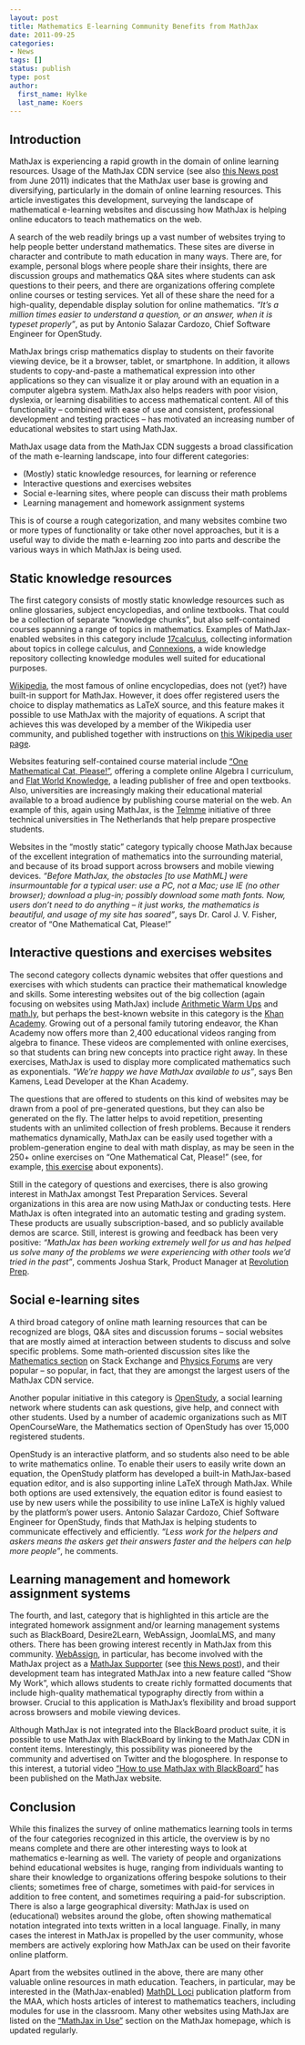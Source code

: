 ```yaml
---
layout: post
title: Mathematics E-learning Community Benefits from MathJax
date: 2011-09-25
categories:
- News
tags: []
status: publish
type: post
author:
  first_name: Hylke
  last_name: Koers
---
```


## Introduction

MathJax is experiencing a rapid growth in the domain of online learning resources. Usage of the MathJax CDN service (see also [this News post](/mathjax-cdn-service-very-successful-2/) from June 2011) indicates that the MathJax user base is growing and diversifying, particularly in the domain of online learning resources. This article investigates this development, surveying the landscape of mathematical e-learning websites and discussing how MathJax is helping online educators to teach mathematics on the web.

A search of the web readily brings up a vast number of websites trying to help people better understand mathematics. These sites are diverse in character and contribute to math education in many ways. There are, for example, personal blogs where people share their insights, there are discussion groups and mathematics Q&A sites where students can ask questions to their peers, and there are organizations offering complete online courses or testing services. Yet all of these share the need for a high-quality, dependable display solution for online mathematics. _“It’s a million times easier to understand a question, or an answer, when it is typeset properly”_, as put by Antonio Salazar Cardozo, Chief Software Engineer for OpenStudy.

MathJax brings crisp mathematics display to students on their favorite viewing device, be it a browser, tablet, or smartphone. In addition, it allows students to copy-and-paste a mathematical expression into other applications so they can visualize it or play around with an equation in a computer algebra system. MathJax also helps readers with poor vision, dyslexia, or learning disabilities to access mathematical content. All of this functionality – combined with ease of use and consistent, professional development and testing practices – has motivated an increasing number of educational websites to start using MathJax.

MathJax usage data from the MathJax CDN suggests a broad classification of the math e-learning landscape, into four different categories:

*   (Mostly) static knowledge resources, for learning or reference
*   Interactive questions and exercises websites
*   Social e-learning sites, where people can discuss their math problems
*   Learning management and homework assignment systems

This is of course a rough categorization, and many websites combine two or more types of functionality or take other novel approaches, but it is a useful way to divide the math e-learning zoo into parts and describe the various ways in which MathJax is being used.

## Static knowledge resources

The first category consists of mostly static knowledge resources such as online glossaries, subject encyclopedias, and online textbooks. That could be a collection of separate “knowledge chunks”, but also self-contained courses spanning a range of topics in mathematics. Examples of MathJax-enabled websites in this category include [17calculus](http://17calculus.com/), collecting information about topics in college calculus, and [Connexions](http://cnx.org/), a wide knowledge repository collecting knowledge modules well suited for educational purposes.

[Wikipedia](http://www.wikipedia.org/), the most famous of online encyclopedias, does not (yet?) have built-in support for MathJax. However, it does offer registered users the choice to display mathematics as LaTeX source, and this feature makes it possible to use MathJax with the majority of equations. A script that achieves this was developed by a member of the Wikipedia user community, and published together with instructions on [this Wikipedia user page](http://en.wikipedia.org/wiki/User:Nageh/mathJax).

Websites featuring self-contained course material include [“One Mathematical Cat, Please!”](http://www.onemathematicalcat.org/), offering a complete online Algebra I curriculum, and [Flat World Knowledge](http://www.flatworldknowledge.com/), a leading publisher of free and open textbooks. Also, universities are increasingly making their educational material available to a broad audience by publishing course material on the web. An example of this, again using MathJax, is the [Telmme](http://www.telmme.nl/) initiative of three technical universities in The Netherlands that help prepare prospective students.

Websites in the “mostly static” category typically choose MathJax because of the excellent integration of mathematics into the surrounding material, and because of its broad support across browsers and mobile viewing devices. _“Before MathJax, the obstacles [to use MathML] were insurmountable for a typical user: use a PC, not a Mac; use IE (no other browser); download a plug-in; possibly download some math fonts. Now, users don’t need to do anything – it just works, the mathematics is beautiful, and usage of my site has soared”_, says Dr. Carol J. V. Fisher, creator of “One Mathematical Cat, Please!”

## Interactive questions and exercises websites

The second category collects dynamic websites that offer questions and exercises with which students can practice their mathematical knowledge and skills. Some interesting websites out of the big collection (again focusing on websites using MathJax) include [Arithmetic Warm Ups](http://web.archive.org/web/20110925172804/http://arithmeticwarmups.com/) and [math.ly](http://math.ly/), but perhaps the best-known website in this category is the [Khan Academy](http://www.khanacademy.org/). Growing out of a personal family tutoring endeavor, the Khan Academy now offers more than 2,400 educational videos ranging from algebra to finance. These videos are complemented with online exercises, so that students can bring new concepts into practice right away. In these exercises, MathJax is used to display more complicated mathematics such as exponentials. _“We’re happy we have MathJax available to us”_, says Ben Kamens, Lead Developer at the Khan Academy.

The questions that are offered to students on this kind of websites may be drawn from a pool of pre-generated questions, but they can also be generated on the fly. The latter helps to avoid repetition, presenting students with an unlimited collection of fresh problems. Because it renders mathematics dynamically, MathJax can be easily used together with a problem-generation engine to deal with math display, as may be seen in the 250+ online exercises on “One Mathematical Cat, Please!” (see, for example, [this exercise](http://www.onemathematicalcat.org/algebra_book/online_problems/exp_laws_multi.htm) about exponents).

Still in the category of questions and exercises, there is also growing interest in MathJax amongst Test Preparation Services. Several organizations in this area are now using MathJax or conducting tests. Here MathJax is often integrated into an automatic testing and grading system. These products are usually subscription-based, and so publicly available demos are scarce. Still, interest is growing and feedback has been very positive: _“MathJax has been working extremely well for us and has helped us solve many of the problems we were experiencing with other tools we’d tried in the past”_, comments Joshua Stark, Product Manager at [Revolution Prep](http://www.revolutionprep.com/).

## Social e-learning sites

A third broad category of online math learning resources that can be recognized are blogs, Q&A sites and discussion forums – social websites that are mostly aimed at interaction between students to discuss and solve specific problems. Some math-oriented discussion sites like the [Mathematics section](http://math.stackexchange.com/) on Stack Exchange and [Physics Forums](http://www.physicsforums.com/) are very popular – so popular, in fact, that they are amongst the largest users of the MathJax CDN service.

Another popular initiative in this category is [OpenStudy](http://openstudy.com/), a social learning network where students can ask questions, give help, and connect with other students. Used by a number of academic organizations such as MIT OpenCourseWare, the Mathematics section of OpenStudy has over 15,000 registered students.

OpenStudy is an interactive platform, and so students also need to be able to write mathematics online. To enable their users to easily write down an equation, the OpenStudy platform has developed a built-in MathJax-based equation editor, and is also supporting inline LaTeX through MathJax. While both options are used extensively, the equation editor is found easiest to use by new users while the possibility to use inline LaTeX is highly valued by the platform’s power users. Antonio Salazar Cardozo, Chief Software Engineer for OpenStudy, finds that MathJax is helping students to communicate effectively and efficiently. _“Less work for the helpers and askers means the askers get their answers faster and the helpers can help more people”_, he comments.

## Learning management and homework assignment systems

The fourth, and last, category that is highlighted in this article are the integrated homework assignment and/or learning management systems such as BlackBoard, Desire2Learn, WebAssign, JoomlaLMS, and many others. There has been growing interest recently in MathJax from this community. [WebAssign](http://www.webassign.net/), in particular, has become involved with the MathJax project as a [MathJax Supporter](https://www.mathjax.org/#modal-sponsorship) (see [this News post](http://www.mathjax.org/webassign-becomes-a-mathjax-supporter/)), and their development team has integrated MathJax into a new feature called “Show My Work”, which allows students to create richly formatted documents that include high-quality mathematical typography directly from within a browser. Crucial to this application is MathJax’s flexibility and broad support across browsers and mobile viewing devices.

Although MathJax is not integrated into the BlackBoard product suite, it is possible to use MathJax with BlackBoard by linking to the MathJax CDN in content items. Interestingly, this possibility was pioneered by the community and advertised on Twitter and the blogosphere. In response to this interest, a tutorial video [“How to use MathJax with BlackBoard”](https://www.mathjax.org/video-tutorial-using-mathjax-in-blackboard-released/) has been published on the MathJax website.

## Conclusion

While this finalizes the survey of online mathematics learning tools in terms of the four categories recognized in this article, the overview is by no means complete and there are other interesting ways to look at mathematics e-learning as well. The variety of people and organizations behind educational websites is huge, ranging from individuals wanting to share their knowledge to organizations offering bespoke solutions to their clients; sometimes free of charge, sometimes with paid-for services in addition to free content, and sometimes requiring a paid-for subscription. There is also a large geographical diversity: MathJax is used on (educational) websites around the globe, often showing mathematical notation integrated into texts written in a local language. Finally, in many cases the interest in MathJax is propelled by the user community, whose members are actively exploring how MathJax can be used on their favorite online platform.

Apart from the websites outlined in the above, there are many other valuable online resources in math education. Teachers, in particular, may be interested in the (MathJax-enabled) [MathDL Loci](http://www.maa.org/about-maa/maa-history/mathdl) publication platform from the MAA, which hosts articles of interest to mathematics teachers, including modules for use in the classroom. Many other websites using MathJax are listed on the [“MathJax in Use”](http://docs.mathjax.org/en/latest/misc/mathjax-in-use.html) section on the MathJax homepage, which is updated regularly.
